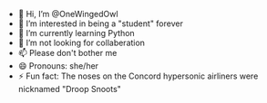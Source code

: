 - 👋 Hi, I’m @OneWingedOwl
- 👀 I’m interested in being a "student" forever
- 🌱 I’m currently learning Python
- 💞️ I’m not looking for collaberation 
- 📫 Please don't bother me
- 😄 Pronouns: she/her
- ⚡ Fun fact: The noses on the Concord hypersonic airliners were nicknamed "Droop Snoots" 

<!---
OneWingedOwl/OneWingedOwl is a ✨ special ✨ repository because its `README.md` (this file) appears on your GitHub profile.
You can click the Preview link to take a look at your changes.
--->
